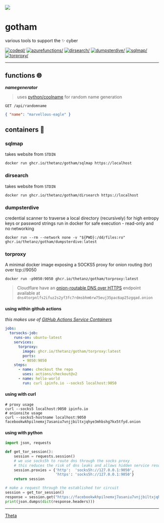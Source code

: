 ![](https://avatars0.githubusercontent.com/u/2897191?s=70&v=4)

# gotham

various tools to support the ✨ cyber

[![codeql/](https://github.com/thetanz/gotham/actions/workflows/codeql.yml/badge.svg)](https://github.com/thetanz/gotham/actions/workflows/codeql.yml) [![azurefunctions/](https://github.com/thetanz/gotham/actions/workflows/azurefunctions.yml/badge.svg)](https://github.com/thetanz/gotham/actions/workflows/azurefunctions.yml) [![dirsearch/](https://github.com/thetanz/gotham/actions/workflows/dirsearch.yml/badge.svg)](https://github.com/thetanz/gotham/actions/workflows/dirsearch.yml) [![dumpsterdive/](https://github.com/thetanz/gotham/actions/workflows/dumpsterdive.yml/badge.svg)](https://github.com/thetanz/gotham/actions/workflows/dumpsterdive.yml) [![sqlmap/](https://github.com/thetanz/gotham/actions/workflows/sqlmap.yml/badge.svg)](https://github.com/thetanz/gotham/actions/workflows/sqlmap.yml) [![torproxy/](https://github.com/thetanz/gotham/actions/workflows/torproxy.yml/badge.svg)](https://github.com/thetanz/gotham/actions/workflows/torproxy.yml)

---

## functions 🌐

***namegenerator***

> uses [python/coolname](https://pypi.org/project/coolname) for random name generation

`GET /api/randomname`

```json
{ "name": "marvellous-eagle" }
```

## containers  🐳

### sqlmap

takes website from `STDIN`

    docker run ghcr.io/thetanz/gotham/sqlmap https://localhost

### dirsearch

takes website from `STDIN`

    docker run ghcr.io/thetanz/gotham/dirsearch https://localhost

### dumpsterdive

credential scanner to traverse a local directory (recursively) for high entropy keys or password strings
run in docker for safe execution - read-only and no networking

    docker run --rm --network none -v "${PWD}:/dd/files:ro" ghcr.io/thetanz/gotham/dumpsterdive:latest

### torproxy

A minimal docker image exposing a SOCKS5 proxy for onion routing (tor) over tcp://9050

    docker run -p9050:9050 ghcr.io/thetanz/gotham/torproxy:latest

> Cloudflare have an [onion-routable DNS over HTTPS](https://developers.cloudflare.com/1.1.1.1/fun-stuff/dns-over-tor) endpoint available at `dns4torpnlfs2ifuz2s2yf3fc7rdmsbhm6rw75euj35pac6ap25zgqad.onion`

#### using within github actions

_this makes use of [GitHub Actions Service Containers](https://docs.github.com/en/actions/guides/about-service-containers)_

```yaml
jobs:
  torsocks-job:
    runs-on: ubuntu-latest
    services:
      torproxy:
        image: ghcr.io/thetanz/gotham/torproxy:latest
        ports:
        - 9050:9050
    steps:
      - name: checkout the repo
        uses: actions/checkout@v2
      - name: hello-world
        run: curl ipinfo.io --socks5 localhost:9050
```

#### using with curl

```shell
# proxy usage
curl --socks5 localhost:9050 ipinfo.io 
# onionsite usage
curl --socks5-hostname localhost:9050 facebookwkhpilnemxj7asaniu7vnjjbiltxjqhye3mhbshg7kx5tfyd.onion
```

#### using with python

```python
import json, requests

def get_tor_session():
    session = requests.session()
    # we use socks5h to route dns through the socks proxy
    # this reduces the risk of dns leaks and allows hidden service resolutions
    session.proxies = {'http':  'socks5h://127.0.0.1:9050',
                       'https': 'socks5h://127.0.0.1:9050'}
    return session

# make a request through the established tor circuit
session = get_tor_session()
response = session.get("https://facebookwkhpilnemxj7asaniu7vnjjbiltxjqhye3mhbshg7kx5tfyd.onion")
print(json.dumps(dict(response.headers)))
```

---

[Theta](https://theta.co.nz)
